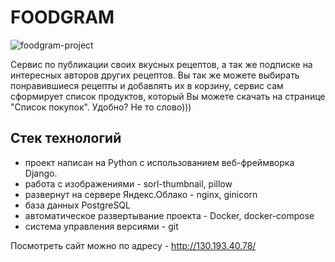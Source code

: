 # FOODGRAM

![foodgram-project](https://github.com/lookin44/foodgram-project/workflows/foodgram/badge.svg)

Сервис по публикации своих вкусных рецептов, а так же подписке на интересных авторов других рецептов.
Вы так же можете выбирать понравившиеся рецепты и добавлять их в корзину, сервис сам сформирует список продуктов, который
Вы можете скачать на странице "Список покупок". Удобно? Не то слово)))


## Стек технологий
- проект написан на Python с использованием веб-фреймворка Django.
- работа с изображениями - sorl-thumbnail, pillow
- развернут на сервере Яндекс.Облако - nginx, ginicorn
- база данных PostgreSQL
- автоматическое развертывание проекта - Docker, docker-compose
- система управления версиями - git

Посмотреть сайт можно по адресу - http://130.193.40.78/
